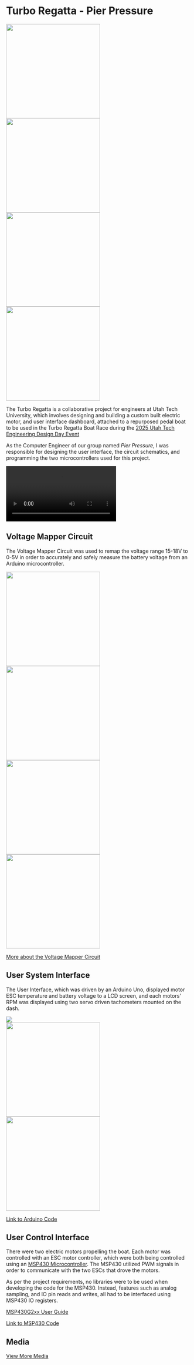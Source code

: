 # Turbo Regatta - Pier Pressure

<image src="media/ui-circuit-diagram.png" width="256"></image>
<image src="media/race.jpg" width="256"></image> \
<image src="media/motor.jpg" width="256"></image>
<image src="media/pcb.webp" width="256"></image>

The Turbo Regatta is a collaborative project for engineers at Utah Tech University, which involves designing and building a custom built electric motor, and user interface dashboard, attached to a repurposed pedal boat to be used in the Turbo Regatta Boat Race during the [2025 Utah Tech Engineering Design Day Event](https://mech.utahtech.edu/discovery-design-day/)

As the Computer Engineer of our group named *Pier Pressure*, I was responsible for designing the user interface, the circuit schematics, and programming the two microcontrollers used for this project.

<video controls>
    <source src="media/pier-pressure-intro.mp4" type="video/mp4">
</video>

## Voltage Mapper Circuit

The Voltage Mapper Circuit was used to remap the voltage range 15-18V to 0-5V in order to accurately and safely measure the battery voltage from an Arduino microcontroller.

<image src="media/schematic.webp" width="256"></image>
<image src="media/pcb.webp" width="256"></image> \
<image src="media/model1.webp" width="256"></image>
<image src="media/model2.webp" width="256"></image>

[More about the Voltage Mapper Circuit](voltage-mapper)

## User System Interface

The User Interface, which was driven by an Arduino Uno, displayed motor ESC temperature and battery voltage to a LCD screen, and each motors' RPM was displayed using two servo driven tachometers mounted on the dash.

<image src="media/ui-circuit-diagram.png"></image> \
<image src="media/ui-flow-diagram.png" width="256"></image>
<image src="media/wiring1.webp" width="256"></image>
<!--image src="media/wiring2.webp" width="256"></image-->

[Link to Arduino Code](src/arduino)

## User Control Interface

There were two electric motors propelling the boat. Each motor was controlled with an ESC motor controller, which were both being controlled using an [MSP430 Microcontroller](https://www.ti.com/microcontrollers-mcus-processors/msp430-microcontrollers/overview.html). The MSP430 utilized PWM signals in order to communicate with the two ESCs that drove the motors.

As per the project requirements, no libraries were to be used when developing the code for the MSP430. Instead, features such as analog sampling, and IO pin reads and writes, all had to be interfaced using MSP430 IO registers.

[MSP430G2xx User Guide](https://www.ti.com/lit/ug/slau144k/slau144k.pdf?ts=1737596399224)

[Link to MSP430 Code](src/msp430)

## Media

[View More Media](media.md)
